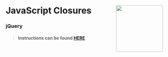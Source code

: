 # JavaScript Closures <img align="right" src="https://github.com/Learning-Fuze/prototypes_C8/blob/assets/assets/images/logos/LF_LOGO.png?raw=true" width="150">
### jQuery

>#### Instructions can be found <a href="http://learning-fuze.github.io/prototypes_C9/#/JS-closures" target="_blank">HERE</a>